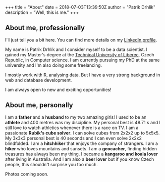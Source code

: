 +++
title = "About"
date = 2018-07-03T13:39:50Z
author = "Patrik Drhlík"
description = "Well, this is me."
+++

## About me, professionally

I'll just tell you a bit here. You can find more details on my [LinkedIn profile](https://www.linkedin.com/in/patrik-drhlik/).

My name is Patrik Drhlík and I consider myself to be a data scientist. I gained my Master's degree at the [Technical University of Liberec](https://www.tul.cz/en/), Czech Republic, in Computer science. I am currently pursuing my PhD at the same university and I'm also doing some freelancing.

I mostly work with R, analysing data. But I have a very strong background in web and database development.

I am always open to new and exciting opportunities!

## About me, personally

I am a **father** and a **husband** to my two amazing girls! I used to be an **athlete** and 400 metres was my discipline. My personal best is 48.71 s and I still love to watch athletics whenever there is a race on TV. I am a passionate **Rubik's cube solver**. I can solve cubes from 2x2x2 up to 5x5x5. My 3x3x3 personal best is 40 seconds and I can even solve 2x2x2 blindfolded. I am a **hitchhiker** that enjoys the company of strangers. I am a **hiker** who loves mountains and sunsets. I am a **geocacher**, finding hidden treasures has always been my thing. I became a **kangaroo and koala lover** after living in Australia. And I am also a **beer lover** but if you know Czech people, this shouldn't surprise you too much.

Photos coming soon.
